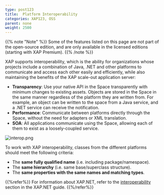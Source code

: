 ```yaml
---
type: post123
title:  Platform Interoperability
categories: XAP123, OSS
parent: none
weight: 2500
---
```



{{% note "Note" %}}
Some of the features listed on this page are not part of the open-source edition, and are only available in the licensed editions (starting with XAP Premium).
{{% /note %}}

XAP supports interoperability, which is the ability for organizations whose projects include a combination of Java, .NET and other platforms to communicate and access each other easily and efficiently, while also maintaining the benefits of the XAP scale-out application server:

- **Transparency**: Use your native API in the Space transparently with minimum changes to existing assets. Objects are stored in the Space in the same manner regardless of the platform they are written from. For example, an object can be written to the space from a Java service, and a .NET service can receive the notification.
- **Performance**: Communicate between platforms directly through the Space, without the need for adapters or XML translation.
- **SOA**: All applications communicate using the Space, allowing each of them to exist as a loosely-coupled service.

![interop.png](/attachment_files/interop.jpg)

To work with XAP interoperability, classes from the different platforms should meet the following criteria:

- The **same fully qualified name** (i.e. including package/namespace).
- The **same hierarchy** (i.e. same base/superclass structure).
- The **same properties with the same names and matching types**.

{{%refer%}}
For information about XAP.NET, refer to the [interoperability]({{%currentneturl%}}/interoperability.html) section in the XAP.NET guide.
{{%/refer%}}
